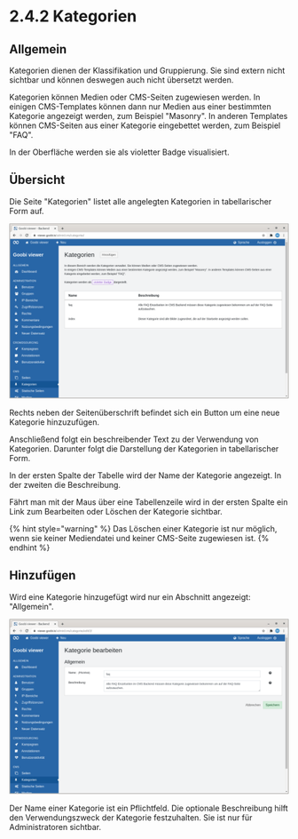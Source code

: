 # 2.4.2 Kategorien

## Allgemein

Kategorien dienen der Klassifikation und Gruppierung. Sie sind extern nicht sichtbar und können deswegen auch nicht übersetzt werden.

Kategorien können Medien oder CMS-Seiten zugewiesen werden. In einigen CMS-Templates können dann nur Medien aus einer bestimmten Kategorie angezeigt werden, zum Beispiel "Masonry". In anderen Templates können CMS-Seiten aus einer Kategorie eingebettet werden, zum Beispiel "FAQ".

In der Oberfläche werden sie als violetter Badge visualisiert.

## Übersicht

Die Seite "Kategorien" listet alle angelegten Kategorien in tabellarischer Form auf.

![&#xDC;bersicht aller angelegten Kategorien](../../../.gitbook/assets/ui_2.4.2_1.png)

Rechts neben der Seitenüberschrift befindet sich ein Button um eine neue Kategorie hinzuzufügen.

Anschließend folgt ein beschreibender Text zu der Verwendung von Kategorien. Darunter folgt die Darstellung der Kategorien in tabellarischer Form.

In der ersten Spalte der Tabelle wird der Name der Kategorie angezeigt. In der zweiten die Beschreibung.

Fährt man mit der Maus über eine Tabellenzeile wird in der ersten Spalte ein Link zum Bearbeiten oder Löschen der Kategorie sichtbar.

{% hint style="warning" %}
Das Löschen einer Kategorie ist nur möglich, wenn sie keiner Mediendatei und keiner CMS-Seite zugewiesen ist.
{% endhint %}

## Hinzufügen

Wird eine Kategorie hinzugefügt wird nur ein Abschnitt angezeigt: "Allgemein".

![Abschnitt &quot;Allgemein&quot;](../../../.gitbook/assets/ui_2.4.2_2.png)

Der Name einer Kategorie ist ein Pflichtfeld. Die optionale Beschreibung hilft den Verwendungszweck der Kategorie festzuhalten. Sie ist nur für Administratoren sichtbar.

